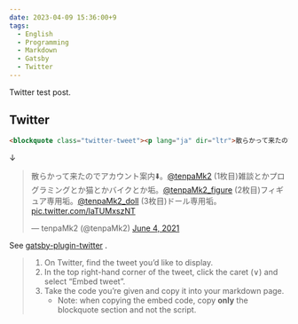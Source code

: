 ```yaml
---
date: 2023-04-09 15:36:00+9
tags:
  - English
  - Programming
  - Markdown
  - Gatsby
  - Twitter
---
```


Twitter test post.

<!-- more -->

## Twitter

```markdown
<blockquote class="twitter-tweet"><p lang="ja" dir="ltr">散らかって来たのでアカウント案内⬇️。<a href="https://twitter.com/tenpaMk2?ref_src=twsrc%5Etfw">@tenpaMk2</a> (1枚目)雑談とかプログラミングとか猫とかバイクとか垢。<a href="https://twitter.com/tenpaMk2_figure?ref_src=twsrc%5Etfw">@tenpaMk2_figure</a> (2枚目)フィギュア専用垢。<a href="https://twitter.com/tenpaMk2_doll?ref_src=twsrc%5Etfw">@tenpaMk2_doll</a> (3枚目)ドール専用垢。 <a href="https://t.co/laTUMxszNT">pic.twitter.com/laTUMxszNT</a></p>&mdash; tenpaMk2 (@tenpaMk2) <a href="https://twitter.com/tenpaMk2/status/1400651185023897600?ref_src=twsrc%5Etfw">June 4, 2021</a></blockquote>
```

↓

<blockquote class="twitter-tweet"><p lang="ja" dir="ltr">散らかって来たのでアカウント案内⬇️。<a href="https://twitter.com/tenpaMk2?ref_src=twsrc%5Etfw">@tenpaMk2</a> (1枚目)雑談とかプログラミングとか猫とかバイクとか垢。<a href="https://twitter.com/tenpaMk2_figure?ref_src=twsrc%5Etfw">@tenpaMk2_figure</a> (2枚目)フィギュア専用垢。<a href="https://twitter.com/tenpaMk2_doll?ref_src=twsrc%5Etfw">@tenpaMk2_doll</a> (3枚目)ドール専用垢。 <a href="https://t.co/laTUMxszNT">pic.twitter.com/laTUMxszNT</a></p>&mdash; tenpaMk2 (@tenpaMk2) <a href="https://twitter.com/tenpaMk2/status/1400651185023897600?ref_src=twsrc%5Etfw">June 4, 2021</a></blockquote>

See [gatsby-plugin-twitter](https://www.gatsbyjs.com/plugins/gatsby-plugin-twitter/) .

> 1. On Twitter, find the tweet you’d like to display.
> 2. In the top right-hand corner of the tweet, click the caret (∨) and select “Embed tweet”.
> 3. Take the code you’re given and copy it into your markdown page.
>    - Note: when copying the embed code, copy **only** the blockquote section and not the script.

